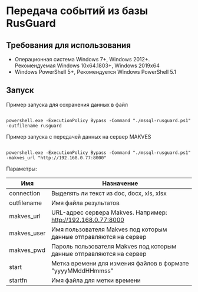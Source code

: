# Передача событий из базы RusGuard

## Требования для использования

+ Операционная система Windows 7+, Windows 2012+. Рекомендуемая Windows 10x64.1803+, Windows 2019x64
+ Windows PowerShell 5+, Рекомендуется Windows PowerShell 5.1

## Запуск

Пример запуска для сохранения данных в файл

```

powershell.exe -ExecutionPolicy Bypass -Command "./mssql-rusguard.ps1" -outfilename rusguard

```

Пример запуска с передачей данных на сервер MAKVES

```

powershell.exe -ExecutionPolicy Bypass -Command "./mssql-rusguard.ps1" -makves_url "http://192.168.0.77:8000"

```


Параметры:

| Имя         | Назначение                                                                   |
|-------------|------------------------------------------------------------------------------|
| connection  | Выделять ли текст из doc, docx, xls, xlsx                                    |
| outfilename | Имя файла результатов                                                        |
| makves_url  | URL-адрес сервера Makves. Например: http://192.168.0.77:8000          |
| makves_user | Имя пользователя Makves под которым данные отправляются на сервер     |
| makves_pwd  | Пароль пользователя Makves под которым данные отправляются на сервер  |
| start  | Метка времени для измения файлов в формате "yyyyMMddHHmmss"       |
| startfn | Имя файла для метки времени |
